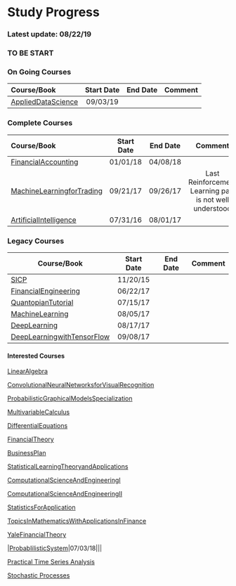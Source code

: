 Study Progress
===
### Latest update: 08/22/19

### TO BE START

### On Going Courses
|Course/Book       |  Start Date  |  End Date  |     Comment     |
|:-----------------|:------------:|:----------:|:---------------:|
|[AppliedDataScience](https://github.com/CrazyAlvaro/Course-Study/tree/master/AppliedDataScience)|09/03/19|||

### Complete Courses
|Course/Book       |  Start Date  |  End Date  |     Comment     |
|:------------------|:------------:|:----------:|:---------------:|
|[FinancialAccounting](https://github.com/CrazyAlvaro/Course-Study/tree/master/FinancialAccountingSeries)|01/01/18|04/08/18||
|[MachineLearningforTrading](https://github.com/CrazyAlvaro/Course-Study/tree/master/MachineLearningforTrading)|09/21/17|09/26/17|Last Reinforcement Learning part is not well understood|
|[ArtificialIntelligence](https://github.com/CrazyAlvaro/Course-Study/tree/master/6.034-ArtificialIntellifence)|07/31/16|08/01/17|          |

### Legacy Courses
|Course/Book       |  Start Date  |  End Date  |     Comment     |
|------------------|:------------:|:----------:|:---------------:|
|[SICP](https://github.com/CrazyAlvaro/Course-Study/tree/master/6.001-SICP)|11/20/15|     |          |
|[FinancialEngineering](https://github.com/CrazyAlvaro/Course-Study/tree/master/FinancialEngineering)|06/22/17|||
|[QuantopianTutorial](https://github.com/CrazyAlvaro/Course-Study/tree/master/Quantopian)|07/15/17|||
|[MachineLearning](https://github.com/CrazyAlvaro/Course-Study/tree/master/MachineLearning)|08/05/17|||
|[DeepLearning](https://github.com/CrazyAlvaro/Course-Study/tree/master/DeepLearning)|08/17/17|||
|[DeepLearningwithTensorFlow](https://github.com/CrazyAlvaro/Course-Study/tree/master/DeepLearningwithTensorFlow)|09/08/17|||

#### Interested Courses
[LinearAlgebra](https://ocw.mit.edu/courses/mathematics/18-06-linear-algebra-spring-2010/)

[ConvolutionalNeuralNetworksforVisualRecognition](http://cs231n.stanford.edu/)

[ProbabilisticGraphicalModelsSpecialization](https://www.coursera.org/courses?languages=en&query=probability+graphical+model)

[MultivariableCalculus](http://ocw2.mit.edu/courses/mathematics/18-02-multivariable-calculus-fall-2007/index.htm)

[DifferentialEquations](http://ocw2.mit.edu/courses/mathematics/18-03-differential-equations-spring-2010/index.htm)

[FinancialTheory](https://ocw.mit.edu/courses/sloan-school-of-management/15-401-finance-theory-i-fall-2008/index.htm)

[BusinessPlan](https://ocw.mit.edu/courses/sloan-school-of-management/15-s21-nuts-and-bolts-of-business-plans-january-iap-2014/index.htm)

[StatisticalLearningTheoryandApplications](http://www.mit.edu/~9.520/fall17/)

[ComputationalScienceAndEngineeringI](https://ocw.mit.edu/courses/mathematics/18-085-computational-science-and-engineering-i-fall-2008/index.htm)

[ComputationalScienceAndEngineeringII](https://ocw.mit.edu/courses/mathematics/18-086-mathematical-methods-for-engineers-ii-spring-2006/index.htm)

[StatisticsForApplication](https://ocw.mit.edu/courses/mathematics/18-650-statistics-for-applications-fall-2016/index.htm)

[TopicsInMathematicsWithApplicationsInFinance](https://ocw.mit.edu/courses/mathematics/18-s096-topics-in-mathematics-with-applications-in-finance-fall-2013/index.htm)

[YaleFinancialTheory](https://oyc.yale.edu/economics/econ-251)

|[ProbablilisticSystem](https://github.com/CrazyAlvaro/Course-Study/tree/master/ProbablilisticSystem)|07/03/18|||

[Practical Time Series Analysis](https://www.coursera.org/learn/practical-time-series-analysis)

[Stochastic Processes](https://www.coursera.org/learn/stochasticprocesses#)
